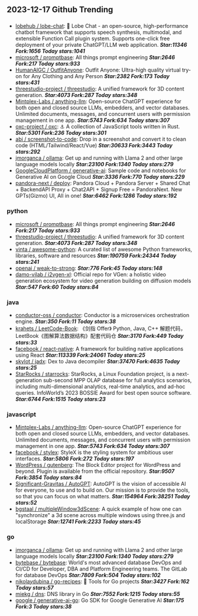 ## 2023-12-17 Github Trending

### 
* [lobehub / lobe-chat](https://github.com/lobehub/lobe-chat): 🤖 Lobe Chat - an open-source, high-performance chatbot framework that supports speech synthesis, multimodal, and extensible Function Call plugin system. Supports one-click free deployment of your private ChatGPT/LLM web application. ***Star:11346 Fork:1656 Today stars:1041***
* [microsoft / promptbase](https://github.com/microsoft/promptbase): All things prompt engineering ***Star:2646 Fork:217 Today stars:933***
* [HumanAIGC / OutfitAnyone](https://github.com/HumanAIGC/OutfitAnyone): Outfit Anyone: Ultra-high quality virtual try-on for Any Clothing and Any Person ***Star:2382 Fork:173 Today stars:431***
* [threestudio-project / threestudio](https://github.com/threestudio-project/threestudio): A unified framework for 3D content generation. ***Star:4073 Fork:287 Today stars:348***
* [Mintplex-Labs / anything-llm](https://github.com/Mintplex-Labs/anything-llm): Open-source ChatGPT experience for both open and closed source LLMs, embedders, and vector databases. Unlimited documents, messages, and concurrent users with permission management in one app. ***Star:5743 Fork:634 Today stars:307***
* [oxc-project / oxc](https://github.com/oxc-project/oxc): ⚓ A collection of JavaScript tools written in Rust. ***Star:5301 Fork:236 Today stars:301***
* [abi / screenshot-to-code](https://github.com/abi/screenshot-to-code): Drop in a screenshot and convert it to clean code (HTML/Tailwind/React/Vue) ***Star:30633 Fork:3443 Today stars:292***
* [jmorganca / ollama](https://github.com/jmorganca/ollama): Get up and running with Llama 2 and other large language models locally ***Star:23100 Fork:1340 Today stars:279***
* [GoogleCloudPlatform / generative-ai](https://github.com/GoogleCloudPlatform/generative-ai): Sample code and notebooks for Generative AI on Google Cloud ***Star:3336 Fork:770 Today stars:229***
* [pandora-next / deploy](https://github.com/pandora-next/deploy): Pandora Cloud + Pandora Server + Shared Chat + BackendAPI Proxy + Chat2API + Signup Free = PandoraNext. New GPTs(Gizmo) UI, All in one! ***Star:6462 Fork:1286 Today stars:192***

### python
* [microsoft / promptbase](https://github.com/microsoft/promptbase): All things prompt engineering ***Star:2646 Fork:217 Today stars:933***
* [threestudio-project / threestudio](https://github.com/threestudio-project/threestudio): A unified framework for 3D content generation. ***Star:4073 Fork:287 Today stars:348***
* [vinta / awesome-python](https://github.com/vinta/awesome-python): A curated list of awesome Python frameworks, libraries, software and resources ***Star:190759 Fork:24344 Today stars:241***
* [openai / weak-to-strong](https://github.com/openai/weak-to-strong):  ***Star:776 Fork:45 Today stars:148***
* [damo-vilab / i2vgen-xl](https://github.com/damo-vilab/i2vgen-xl): Official repo for VGen: a holistic video generation ecosystem for video generation building on diffusion models ***Star:547 Fork:60 Today stars:84***

### java
* [conductor-oss / conductor](https://github.com/conductor-oss/conductor): Conductor is a microservices orchestration engine. ***Star:350 Fork:11 Today stars:38***
* [krahets / LeetCode-Book](https://github.com/krahets/LeetCode-Book): 《剑指 Offer》 Python, Java, C++ 解题代码，LeetBook《图解算法数据结构》配套代码仓 ***Star:3170 Fork:449 Today stars:33***
* [facebook / react-native](https://github.com/facebook/react-native): A framework for building native applications using React ***Star:113339 Fork:24061 Today stars:25***
* [skylot / jadx](https://github.com/skylot/jadx): Dex to Java decompiler ***Star:37470 Fork:4635 Today stars:25***
* [StarRocks / starrocks](https://github.com/StarRocks/starrocks): StarRocks, a Linux Foundation project, is a next-generation sub-second MPP OLAP database for full analytics scenarios, including multi-dimensional analytics, real-time analytics, and ad-hoc queries. InfoWorld’s 2023 BOSSIE Award for best open source software. ***Star:6744 Fork:1515 Today stars:23***

### javascript
* [Mintplex-Labs / anything-llm](https://github.com/Mintplex-Labs/anything-llm): Open-source ChatGPT experience for both open and closed source LLMs, embedders, and vector databases. Unlimited documents, messages, and concurrent users with permission management in one app. ***Star:5743 Fork:634 Today stars:307***
* [facebook / stylex](https://github.com/facebook/stylex): StyleX is the styling system for ambitious user interfaces. ***Star:5806 Fork:272 Today stars:197***
* [WordPress / gutenberg](https://github.com/WordPress/gutenberg): The Block Editor project for WordPress and beyond. Plugin is available from the official repository. ***Star:9507 Fork:3854 Today stars:84***
* [Significant-Gravitas / AutoGPT](https://github.com/Significant-Gravitas/AutoGPT): AutoGPT is the vision of accessible AI for everyone, to use and to build on. Our mission is to provide the tools, so that you can focus on what matters. ***Star:154964 Fork:38251 Today stars:52***
* [bgstaal / multipleWindow3dScene](https://github.com/bgstaal/multipleWindow3dScene): A quick example of how one can "synchronize" a 3d scene across multiple windows using three.js and localStorage ***Star:12741 Fork:2233 Today stars:45***

### go
* [jmorganca / ollama](https://github.com/jmorganca/ollama): Get up and running with Llama 2 and other large language models locally ***Star:23100 Fork:1340 Today stars:279***
* [bytebase / bytebase](https://github.com/bytebase/bytebase): World's most advanced database DevOps and CI/CD for Developer, DBA and Platform Engineering teams. The GitLab for database DevOps ***Star:7809 Fork:504 Today stars:102***
* [nikolaydubina / go-recipes](https://github.com/nikolaydubina/go-recipes): 🦩 Tools for Go projects ***Star:3427 Fork:162 Today stars:57***
* [miekg / dns](https://github.com/miekg/dns): DNS library in Go ***Star:7552 Fork:1215 Today stars:55***
* [google / generative-ai-go](https://github.com/google/generative-ai-go): Go SDK for Google Generative AI ***Star:175 Fork:3 Today stars:38***
